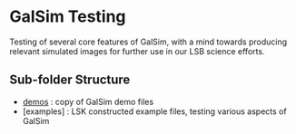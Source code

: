 # GalSim Testing

Testing of several core features of GalSim, with a mind towards producing relevant simulated images for further use in our LSB science efforts. 

## Sub-folder Structure

* [demos](demos) : copy of GalSim demo files
* [examples] : LSK constructed example files, testing various aspects of GalSim

